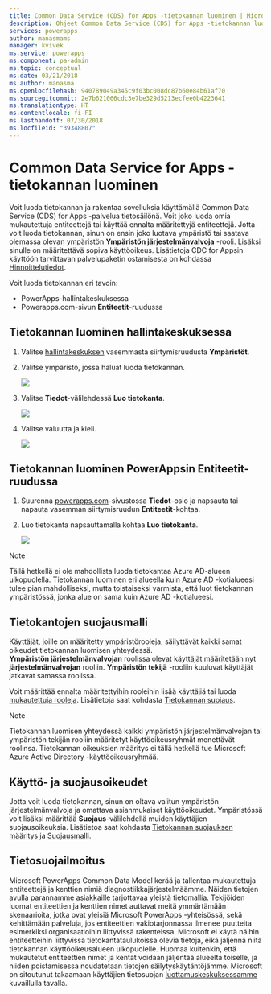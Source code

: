 ```yaml
---
title: Common Data Service (CDS) for Apps -tietokannan luominen | Microsoft Docs
description: Ohjeet Common Data Service (CDS) for Apps -tietokannan luomiseen.
services: powerapps
author: manasmams
manager: kvivek
ms.service: powerapps
ms.component: pa-admin
ms.topic: conceptual
ms.date: 03/21/2018
ms.author: manasma
ms.openlocfilehash: 940789049a345c9f03bc008dc87b60e84b61af70
ms.sourcegitcommit: 2e7b621066cdc3e7be329d5213ecfee0b4223641
ms.translationtype: HT
ms.contentlocale: fi-FI
ms.lasthandoff: 07/30/2018
ms.locfileid: "39348807"
---
```

# <a name="create-a-common-data-service-for-apps-database"></a>Common Data Service for Apps -tietokannan luominen
Voit luoda tietokannan ja rakentaa sovelluksia käyttämällä Common Data Service (CDS) for Apps -palvelua tietosäilönä. Voit joko luoda omia mukautettuja entiteettejä tai käyttää ennalta määritettyjä entiteettejä. Jotta voit luoda tietokannan, sinun on ensin joko luotava ympäristö tai saatava olemassa olevan ympäristön **Ympäristön järjestelmänvalvoja** -rooli. Lisäksi sinulle on määritettävä sopiva käyttöoikeus. Lisätietoja CDC for Appsin käyttöön tarvittavan palvelupaketin ostamisesta on kohdassa [Hinnoittelutiedot](pricing-billing-skus.md).

Voit luoda tietokannan eri tavoin:

* PowerApps-hallintakeskuksessa
* Powerapps.com-sivun **Entiteetit**-ruudussa

## <a name="create-a-database-in-the-admin-center"></a>Tietokannan luominen hallintakeskuksessa
1. Valitse [hallintakeskuksen](https://admin.powerapps.com) vasemmasta siirtymisruudusta **Ympäristöt**.
    
2. Valitse ympäristö, jossa haluat luoda tietokannan.
    
    ![](./media/create-database/environment-list-new.png)

3. Valitse **Tiedot**-välilehdessä **Luo tietokanta**. 
    
    ![](./media/create-database/Create-DB-From-Details.png)

4. Valitse valuutta ja kieli. 
    
    ![](./media/create-database/DB-Choose-options.png)



## <a name="create-a-database-in-the-entities-pane-of-powerapps"></a>Tietokannan luominen PowerAppsin Entiteetit-ruudussa
1. Suurenna [powerapps.com](https://web.powerapps.com)-sivustossa **Tiedot**-osio ja napsauta tai napauta vasemman siirtymisruudun **Entiteetit**-kohtaa.

2. Luo tietokanta napsauttamalla kohtaa **Luo tietokanta**.

    ![](./media/create-database/Create-DB-From-Entities.png)

> [!NOTE]
> Tällä hetkellä ei ole mahdollista luoda tietokantaa Azure AD-alueen ulkopuolella. Tietokannan luominen eri alueella kuin Azure AD -kotialueesi tulee pian mahdolliseksi, mutta toistaiseksi varmista, että luot tietokannan ympäristössä, jonka alue on sama kuin Azure AD -kotialueesi.

## <a name="security-model-for-the-databases"></a>Tietokantojen suojausmalli
Käyttäjät, joille on määritetty ympäristörooleja, säilyttävät kaikki samat oikeudet tietokannan luomisen yhteydessä.  
    **Ympäristön järjestelmänvalvojan** roolissa olevat käyttäjät määritetään nyt **järjestelmänvalvojan** rooliin. **Ympäristön tekijä** -rooliin kuuluvat käyttäjät jatkavat samassa roolissa.

Voit määrittää ennalta määritettyihin rooleihin lisää käyttäjiä tai luoda [mukautettuja rooleja][1]. Lisätietoja saat kohdasta [Tietokannan suojaus](database-security.md).

> [!NOTE]
> Tietokannan luomisen yhteydessä kaikki ympäristön järjestelmänvalvojan tai ympäristön tekijän rooliin määritetyt käyttöoikeusryhmät menettävät roolinsa. Tietokannan oikeuksien määritys ei tällä hetkellä tue Microsoft Azure Active Directory -käyttöoikeusryhmää.


## <a name="license-and-security-permissions"></a>Käyttö- ja suojausoikeudet
Jotta voit luoda tietokannan, sinun on oltava valitun ympäristön järjestelmänvalvoja ja omattava asianmukaiset käyttöoikeudet. Ympäristössä voit lisäksi määrittää **Suojaus**-välilehdellä muiden käyttäjien suojausoikeuksia. Lisätietoa saat kohdasta [Tietokannan suojauksen määritys](database-security.md) ja [Suojausmalli](https://docs.microsoft.c../maker/common-data-service/entity-reference/security-model).

## <a name="privacy-notice"></a>Tietosuojailmoitus
Microsoft PowerApps Common Data Model kerää ja tallentaa mukautettuja entiteettejä ja kenttien nimiä diagnostiikkajärjestelmäämme.  Näiden tietojen avulla parannamme asiakkaille tarjottavaa yleistä tietomallia. Tekijöiden luomat entiteettien ja kenttien nimet auttavat meitä ymmärtämään skenaarioita, jotka ovat yleisiä Microsoft PowerApps -yhteisössä, sekä kehittämään palveluja, jos entiteettien vakiotarjonnassa ilmenee puutteita esimerkiksi organisaatioihin liittyvissä rakenteissa. Microsoft ei käytä näihin entiteetteihin liittyvissä tietokantataulukoissa olevia tietoja, eikä jäljennä niitä tietokannan käyttöoikeusalueen ulkopuolelle. Huomaa kuitenkin, että mukautetut entiteettien nimet ja kentät voidaan jäljentää alueelta toiselle, ja niiden poistamisessa noudatetaan tietojen säilytyskäytäntöjämme. Microsoft on sitoutunut takaamaan käyttäjien tietosuojan [luottamuskeskuksessamme](https://www.microsoft.com/trustcenter/Privacy/default.aspx) kuvaillulla tavalla.


<!--Reference links in article-->
[1]: https://technet.microsoft.com/library/dn531130.aspx
